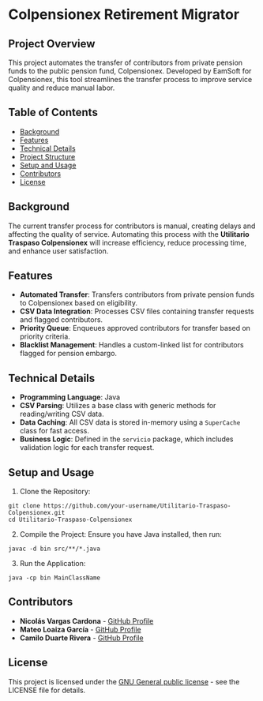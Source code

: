 # Colpensionex Retirement Migrator

## Project Overview
This project automates the transfer of contributors from private pension funds to the public pension fund, Colpensionex. Developed by EamSoft for Colpensionex, this tool streamlines the transfer process to improve service quality and reduce manual labor.

## Table of Contents
- [Background](#background)
- [Features](#features)
- [Technical Details](#technical-details)
- [Project Structure](#project-structure)
- [Setup and Usage](#setup-and-usage)
- [Contributors](#contributors)
- [License](#license)

## Background
The current transfer process for contributors is manual, creating delays and affecting the quality of service. Automating this process with the **Utilitario Traspaso Colpensionex** will increase efficiency, reduce processing time, and enhance user satisfaction.

## Features
- **Automated Transfer**: Transfers contributors from private pension funds to Colpensionex based on eligibility.
- **CSV Data Integration**: Processes CSV files containing transfer requests and flagged contributors.
- **Priority Queue**: Enqueues approved contributors for transfer based on priority criteria.
- **Blacklist Management**: Handles a custom-linked list for contributors flagged for pension embargo.

## Technical Details
- **Programming Language**: Java
- **CSV Parsing**: Utilizes a base class with generic methods for reading/writing CSV data.
- **Data Caching**: All CSV data is stored in-memory using a `SuperCache` class for fast access.
- **Business Logic**: Defined in the `servicio` package, which includes validation logic for each transfer request.

## Setup and Usage
1. Clone the Repository:
```
git clone https://github.com/your-username/Utilitario-Traspaso-Colpensionex.git
cd Utilitario-Traspaso-Colpensionex
```

2. Compile the Project: Ensure you have Java installed, then run:
```
javac -d bin src/**/*.java
```
3. Run the Application:
```
java -cp bin MainClassName
```

## Contributors

- **Nicolás Vargas Cardona** - [GitHub Profile](https://github.com/VargasCardona)
- **Mateo Loaiza García** - [GitHub Profile](https://github.com/Matthub05)
- **Camilo Duarte Rivera** - [GitHub Profile](https://github.com/DuarteCamilo)

## License
This project is licensed under the [GNU General public license](https://www.gnu.org/licenses/) - see the LICENSE file for details.

